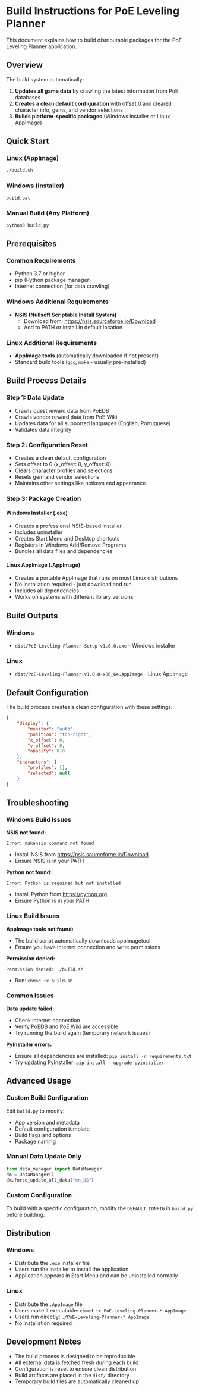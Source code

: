 # Build Instructions for PoE Leveling Planner

This document explains how to build distributable packages for the PoE Leveling Planner application.

## Overview

The build system automatically:
1. **Updates all game data** by crawling the latest information from PoE databases
2. **Creates a clean default configuration** with offset 0 and cleared character info, gems, and vendor selections
3. **Builds platform-specific packages** (Windows installer or Linux AppImage)

## Quick Start

### Linux (AppImage)
```bash
./build.sh
```

### Windows (Installer)
```batch
build.bat
```

### Manual Build (Any Platform)
```bash
python3 build.py
```

## Prerequisites

### Common Requirements
- Python 3.7 or higher
- pip (Python package manager)
- Internet connection (for data crawling)

### Windows Additional Requirements
- **NSIS (Nullsoft Scriptable Install System)**
  - Download from: https://nsis.sourceforge.io/Download
  - Add to PATH or install in default location

### Linux Additional Requirements
- **AppImage tools** (automatically downloaded if not present)
- Standard build tools (`gcc`, `make` - usually pre-installed)

## Build Process Details

### Step 1: Data Update
- Crawls quest reward data from PoEDB
- Crawls vendor reward data from PoE Wiki
- Updates data for all supported languages (English, Portuguese)
- Validates data integrity

### Step 2: Configuration Reset
- Creates a clean default configuration
- Sets offset to 0 (x_offset: 0, y_offset: 0)
- Clears character profiles and selections
- Resets gem and vendor selections
- Maintains other settings like hotkeys and appearance

### Step 3: Package Creation

#### Windows Installer (.exe)
- Creates a professional NSIS-based installer
- Includes uninstaller
- Creates Start Menu and Desktop shortcuts
- Registers in Windows Add/Remove Programs
- Bundles all data files and dependencies

#### Linux AppImage (.AppImage)
- Creates a portable AppImage that runs on most Linux distributions
- No installation required - just download and run
- Includes all dependencies
- Works on systems with different library versions

## Build Outputs

### Windows
- `dist/PoE-Leveling-Planner-Setup-v1.0.0.exe` - Windows installer

### Linux
- `dist/PoE-Leveling-Planner-v1.0.0-x86_64.AppImage` - Linux AppImage

## Default Configuration

The build process creates a clean configuration with these settings:

```json
{
    "display": {
        "monitor": "auto",
        "position": "top-right",
        "x_offset": 0,
        "y_offset": 0,
        "opacity": 0.8
    },
    "characters": {
        "profiles": [],
        "selected": null
    }
}
```

## Troubleshooting

### Windows Build Issues

**NSIS not found:**
```
Error: makensis command not found
```
- Install NSIS from https://nsis.sourceforge.io/Download
- Ensure NSIS is in your PATH

**Python not found:**
```
Error: Python is required but not installed
```
- Install Python from https://python.org
- Ensure Python is in your PATH

### Linux Build Issues

**AppImage tools not found:**
- The build script automatically downloads appimagetool
- Ensure you have internet connection and write permissions

**Permission denied:**
```
Permission denied: ./build.sh
```
- Run: `chmod +x build.sh`

### Common Issues

**Data update failed:**
- Check internet connection
- Verify PoEDB and PoE Wiki are accessible
- Try running the build again (temporary network issues)

**PyInstaller errors:**
- Ensure all dependencies are installed: `pip install -r requirements.txt`
- Try updating PyInstaller: `pip install --upgrade pyinstaller`

## Advanced Usage

### Custom Build Configuration

Edit `build.py` to modify:
- App version and metadata
- Default configuration template
- Build flags and options
- Package naming

### Manual Data Update Only

```python
from data_manager import DataManager
dm = DataManager()
dm.force_update_all_data("en_US")
```

### Custom Configuration

To build with a specific configuration, modify the `DEFAULT_CONFIG` in `build.py` before building.

## Distribution

### Windows
- Distribute the `.exe` installer file
- Users run the installer to install the application
- Application appears in Start Menu and can be uninstalled normally

### Linux
- Distribute the `.AppImage` file
- Users make it executable: `chmod +x PoE-Leveling-Planner-*.AppImage`
- Users run directly: `./PoE-Leveling-Planner-*.AppImage`
- No installation required

## Development Notes

- The build process is designed to be reproducible
- All external data is fetched fresh during each build
- Configuration is reset to ensure clean distribution
- Build artifacts are placed in the `dist/` directory
- Temporary build files are automatically cleaned up 